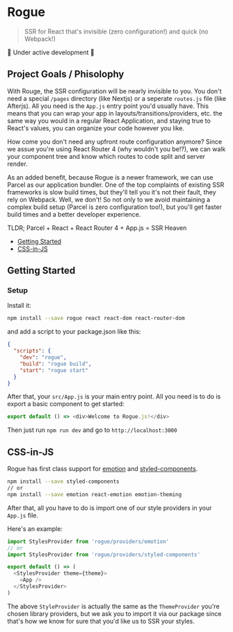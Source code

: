 # Rogue

> SSR for React that's invisible (zero configuration!) and quick (no Webpack!)

🚧 Under active development 🚧

## Project Goals / Phisolophy 

With Rouge, the SSR configuration will be nearly invisible to you. You don't need a special `/pages` directory (like Nextjs) or a seperate `routes.js` file (like Afterjs). All you need is the `App.js` entry point you'd usually have. This means that you can wrap your app in layouts/transitions/providers, etc. the same way you would in a regular React Application, and staying true to React's values, you can organize your code however you like. 

How come you don't need any upfront route configuration anymore? Since we assue you're using React Router 4 (why wouldn't you be!?), we can walk your component tree and know which routes to code split and server render. 

As an added benefit, because Rogue is a newer framework, we can use Parcel as our application bundler. One of the top complaints of existing SSR frameworks is slow build times, but they'll tell you it's not their fault, they rely on Webpack. Well, we don't! So not only to we avoid maintaining a complex build setup (Parcel is zero configuration too!), but you'll get faster build times and a better developer experience.

TLDR; Parcel + React + React Router 4 + App.js = SSR Heaven

- [Getting Started](#getting-started)
- [CSS-in-JS](#css-in-js)

## Getting Started

### Setup

Install it:

```bash
npm install --save rogue react react-dom react-router-dom
```

and add a script to your package.json like this:

```json
{
  "scripts": {
    "dev": "rogue",
    "build": "rogue build",
    "start": "rogue start"
  }
}
```

After that, your `src/App.js` is your main entry point. All you need is to do is export a basic component to get started:

```js
export default () => <div>Welcome to Rogue.js!</div>
```

Then just run `npm run dev` and go to `http://localhost:3000`

## CSS-in-JS

Rogue has first class support for [emotion](https://emotion.sh) and [styled-components](https://styled-components.com).

```bash
npm install --save styled-components
// or
npm install --save emotion react-emotion emotion-theming
```

After that, all you have to do is import one of our style providers in your `App.js` file. 

Here's an example:

```js
import StylesProvider from 'rogue/providers/emotion'
// or 
import StylesProvider from 'rogue/providers/styled-components'

export default () => (
  <StylesProvider theme={theme}>
    <App />
  </StylesProvider>
)
```

The above `StyleProvider` is actually the same as the `ThemeProvider` you're chosen library providers, but we ask you to import it via our package since that's how we know for sure that you'd like us to SSR your styles. 
